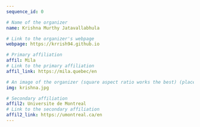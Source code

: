 ```yaml
---
sequence_id: 0

# Name of the organizer
name: Krishna Murthy Jatavallabhula

# Link to the organizer's webpage
webpage: https://krrish94.github.io

# Primary affiliation
affil: Mila
# Link to the primary affiliation
affil_link: https://mila.quebec/en

# An image of the organizer (square aspect ratio works the best) (place in the `assets/img/organizers` directory)
img: krishna.jpg

# Secondary affiliation
affil2: Universite de Montreal
# Link to the secondary affiliation
affil2_link: https://umontreal.ca/en
---
```


